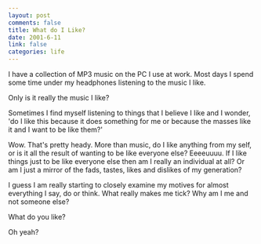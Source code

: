 ```yaml
--- 
layout: post
comments: false
title: What do I Like?
date: 2001-6-11
link: false
categories: life
---
```

I have a collection of MP3 music on the PC I use at work. Most days I spend some time under my headphones listening to the music I like.

Only is it really the music I like?

Sometimes I find myself listening to things that I believe I like and I wonder, 'do I like this because it does something for me or because the masses like it and I want to be like them?'

Wow. That's pretty heady. More than music, do I like anything from my self, or is it all the result of wanting to be like everyone else? Eeeeuuuu. If I like things just to be like everyone else then am I really an individual at all? Or am I just a mirror of the fads, tastes, likes and dislikes of  my generation?

I guess I am really starting to closely examine my motives for almost everything I say, do or think. What really makes me tick? Why am I me and not someone else?

What do you like?

Oh yeah?
